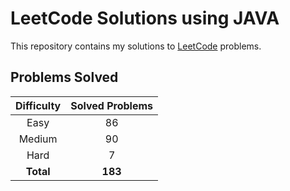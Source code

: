 # LeetCode Solutions using JAVA

This repository contains my solutions to [LeetCode](https://leetcode.com/) problems.

## Problems Solved

| Difficulty | Solved Problems |
|:----------:|:---------------:|
|    Easy    |       86        |
|   Medium   |       90        |
|    Hard    |        7        |
| **Total**  |     **183**     |
